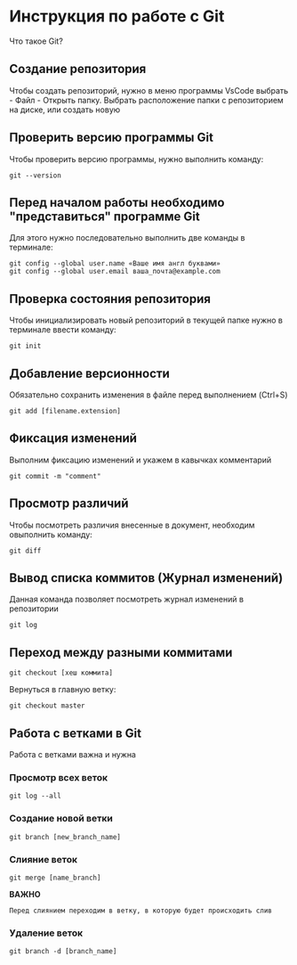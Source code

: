 # Инструкция по работе с Git

Что такое Git?

## Создание репозитория

Чтобы создать репозиторий, нужно в меню программы VsCode выбрать - Файл - Открыть папку. Выбрать расположение папки с репозиторием на диске, или создать новую

## Проверить версию программы Git

Чтобы проверить версию программы, нужно выполнить команду:

    git --version
 
## Перед началом работы необходимо "представиться" программе Git

Для этого нужно последовательно выполнить две команды в терминале:

    git config --global user.name «Ваше имя англ буквами»
    git config --global user.email ваша_почта@example.com

## Проверка состояния репозитория

Чтобы инициализировать новый репозиторий в текущей папке нужно в терминале ввести команду:

    git init

## Добавление версионности
Обязательно сохранить изменения в файле перед выполнением (Ctrl+S)

    git add [filename.extension]

## Фиксация изменений
Выполним фиксацию изменений и укажем в кавычках комментарий

    git commit -m "comment"

## Просмотр различий
Чтобы посмотреть различия внесенные в документ, необходим овыполнить команду:

    git diff

## Вывод списка коммитов (Журнал изменений)
Данная команда позволяет посмотреть журнал изменений в репозитории

    git log

## Переход между разными коммитами

    git checkout [хеш коммита]

Вернуться в главную ветку:

    git checkout master

## Работа с ветками в Git

Работа с ветками важна и нужна

### Просмотр всех веток

    git log --all

### Создание новой ветки

    git branch [new_branch_name]

### Слияние веток

    git merge [name_branch]

**ВАЖНО**

    Перед слиянием переходим в ветку, в которую будет происходить слив

### Удаление веток

    git branch -d [branch_name]
